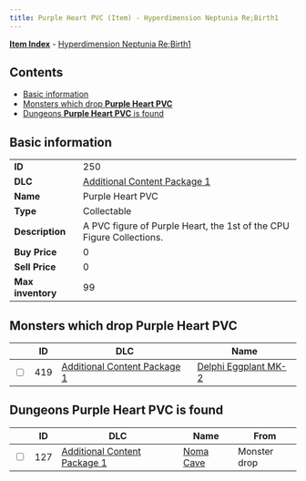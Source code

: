 ```yaml
---
title: Purple Heart PVC (Item) - Hyperdimension Neptunia Re;Birth1
---
```


[**Item Index**](/neptunia/rb1/item/index.html) - [Hyperdimension Neptunia Re;Birth1](/neptunia/rb1)

## Contents

- [Basic information](#basic-information)
- [Monsters which drop **Purple Heart PVC**](#monsters-which-drop-purple-heart-pvc)
- [Dungeons **Purple Heart PVC** is found](#dungeons-purple-heart-pvc-is-found)

## Basic information

|   |   |
| -- | -- |
| **ID** | 250 |
| **DLC** | [Additional Content Package 1](/neptunia/rb1/dlc/10-pack1.html) |
| **Name** | Purple Heart PVC |
| **Type** | Collectable |
| **Description** | A PVC figure of Purple Heart, the 1st of the CPU Figure Collections. |
| **Buy Price** | 0 |
| **Sell Price** | 0 |
| **Max inventory** | 99 |


## Monsters which drop **Purple Heart PVC**

|    | ID | DLC | Name |
| -- | -- | --- | ---- |
| <input type="checkbox" id="rb1-monster-10-419" class="trackbox" /> | 419 | [Additional Content Package 1](/neptunia/rb1/dlc/10-pack1.html) | [Delphi Eggplant MK-2](/neptunia/rb1/monster/10-419-delphi-eggplant-mk-2.html) |


## Dungeons **Purple Heart PVC** is found

|    | ID | DLC | Name | From |
| -- | -- | --- | ---- | ---- |
| <input type="checkbox" id="rb1-dungeon-10-127" class="trackbox" /> | 127 | [Additional Content Package 1](/neptunia/rb1/dlc/10-pack1.html) | [Noma Cave](/neptunia/rb1/dungeon/10-127-noma-cave.html) | Monster drop |
